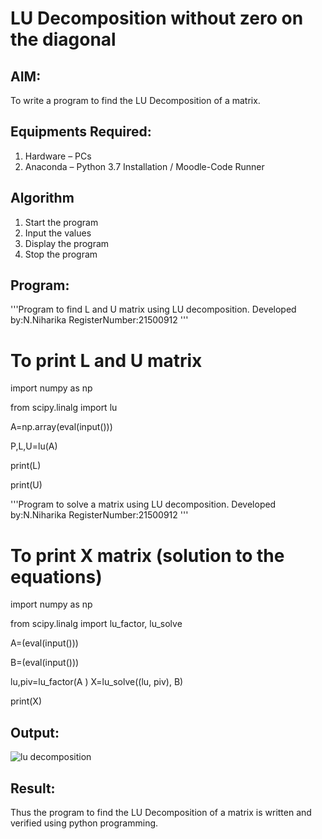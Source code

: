 # LU Decomposition without zero on the diagonal

## AIM:
To write a program to find the LU Decomposition of a matrix.

## Equipments Required:
1. Hardware – PCs
2. Anaconda – Python 3.7 Installation / Moodle-Code Runner

## Algorithm
1. Start the program
2. Input the values
3. Display the program
4. Stop the program

## Program:
'''Program to find L and U matrix using LU decomposition.
Developed by:N.Niharika
RegisterNumber:21500912
'''

# To print L and U matrix
import numpy as np

from scipy.linalg import lu

A=np.array(eval(input()))

P,L,U=lu(A)

print(L)

print(U)

'''Program to solve a matrix using LU decomposition.
Developed by:N.Niharika
RegisterNumber:21500912
'''

# To print X matrix (solution to the equations)
import numpy as np

from scipy.linalg import lu_factor, lu_solve

A=(eval(input()))

B=(eval(input()))

lu,piv=lu_factor(A
)
X=lu_solve((lu, piv), B)

print(X)

## Output:
![lu decomposition]()


## Result:
Thus the program to find the LU Decomposition of a matrix is written and verified using python programming.

